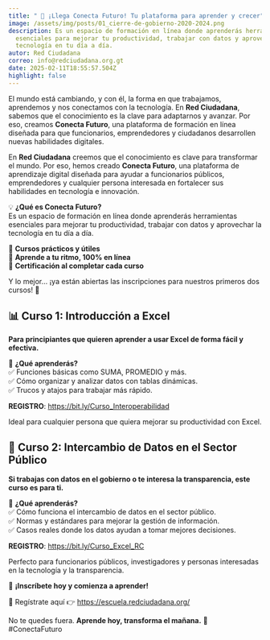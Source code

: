 ```yaml
---
title: " 🚀 ¡Llega Conecta Futuro! Tu plataforma para aprender y crecer"
image: /assets/img/posts/01_cierre-de-gobierno-2020-2024.png
description: Es un espacio de formación en línea donde aprenderás herramientas
  esenciales para mejorar tu productividad, trabajar con datos y aprovechar la
  tecnología en tu día a día.
autor: Red Ciudadana
correo: info@redciudadana.org.gt
date: 2025-02-11T18:55:57.504Z
highlight: false
---
```

El mundo está cambiando, y con él, la forma en que trabajamos, aprendemos y nos conectamos con la tecnología. En **Red Ciudadana**, sabemos que el conocimiento es la clave para adaptarnos y avanzar. Por eso, creamos **Conecta Futuro**, una plataforma de formación en línea diseñada para que funcionarios, emprendedores y ciudadanos desarrollen nuevas habilidades digitales.

En **Red Ciudadana** creemos que el conocimiento es clave para transformar el mundo. Por eso, hemos creado **Conecta Futuro**, una plataforma de aprendizaje digital diseñada para ayudar a funcionarios públicos, emprendedores y cualquier persona interesada en fortalecer sus habilidades en tecnología e innovación.

💡 **¿Qué es Conecta Futuro?**\
Es un espacio de formación en línea donde aprenderás herramientas esenciales para mejorar tu productividad, trabajar con datos y aprovechar la tecnología en tu día a día.

🔹 **Cursos prácticos y útiles**\
🔹 **Aprende a tu ritmo, 100% en línea**\
🔹 **Certificación al completar cada curso**

Y lo mejor… ¡ya están abiertas las inscripciones para nuestros primeros dos cursos! 🎉

## **📊 Curso 1: Introducción a Excel**

**Para principiantes que quieren aprender a usar Excel de forma fácil y efectiva.**

📌 **¿Qué aprenderás?**\
✅ Funciones básicas como SUMA, PROMEDIO y más.\
✅ Cómo organizar y analizar datos con tablas dinámicas.\
✅ Trucos y atajos para trabajar más rápido.

**R﻿EGISTRO**: <https://bit.ly/Curso_Interoperabilidad>

Ideal para cualquier persona que quiera mejorar su productividad con Excel.

## **📡 Curso 2: Intercambio de Datos en el Sector Público**

**Si trabajas con datos en el gobierno o te interesa la transparencia, este curso es para ti.**

📌 **¿Qué aprenderás?**\
✅ Cómo funciona el intercambio de datos en el sector público.\
✅ Normas y estándares para mejorar la gestión de información.\
✅ Casos reales donde los datos ayudan a tomar mejores decisiones.

**R﻿EGISTRO**: <https://bit.ly/Curso_Excel_RC>

Perfecto para funcionarios públicos, investigadores y personas interesadas en la tecnología y la transparencia.



📢 **¡Inscríbete hoy y comienza a aprender!**

🔗 Regístrate aquí 👉 [](#)<https://escuela.redciudadana.org/>



No te quedes fuera. **Aprende hoy, transforma el mañana.** 🚀 #ConectaFuturo